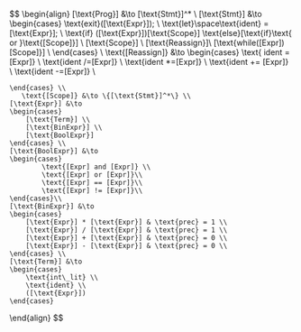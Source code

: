 $$
\begin{align}
    [\text{Prog}] &\to [\text{Stmt}]^* \\
    [\text{Stmt}] &\to
    \begin{cases}
        \text{exit}([\text{Expr}]); \\
        \text{let}\space\text{ident} = [\text{Expr}]; \\
        \text{if} ([\text{Expr}])[\text{Scope}] \text{else}[\text{if}\text{ or }\text{[Scope]}] \\
        [\text{Scope}] \\
        [\text{Reassign}]\\
        [\text{while([Expr])[Scope]}] \\
    \end{cases} \\
    \text{[Reassign]} &\to
    \begin{cases} 
    \text{ ident =[Expr]}  \\
    \text{ident /=[Expr]} \\
    \text{ident *=[Expr]} \\
    \text{ident += [Expr]} \\
    \text{ident -=[Expr]} \\

    \end{cases} \\
       \text{[Scope]} &\to \{[\text{Stmt}]^*\} \\
    [\text{Expr}] &\to
    \begin{cases}
        [\text{Term}] \\
        [\text{BinExpr}] \\
        [\text{BoolExpr}]
    \end{cases} \\
    [\text{BoolExpr}] &\to 
    \begin{cases} 
            \text{[Expr] and [Expr]} \\
            \text{[Expr] or [Expr]}\\
            \text{[Expr] == [Expr]}\\
            \text{[Expr] != [Expr]}\\ 
    \end{cases}\\
    [\text{BinExpr}] &\to
    \begin{cases}
        [\text{Expr}] * [\text{Expr}] & \text{prec} = 1 \\
        [\text{Expr}] / [\text{Expr}] & \text{prec} = 1 \\
        [\text{Expr}] + [\text{Expr}] & \text{prec} = 0 \\
        [\text{Expr}] - [\text{Expr}] & \text{prec} = 0 \\
    \end{cases} \\ 
    [\text{Term}] &\to
    \begin{cases}
        \text{int\_lit} \\
        \text{ident} \\
        ([\text{Expr}])
    \end{cases}
\end{align}
$$